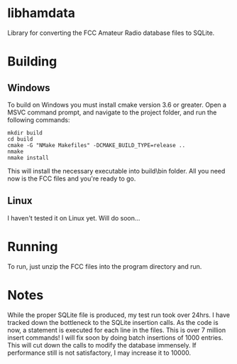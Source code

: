 # libhamdata
Library for converting the FCC Amateur Radio database files to SQLite.

# Building

## Windows
To build on Windows you must install cmake version 3.6 or greater. Open a MSVC command prompt, and
navigate to the project folder, and run the following commands:
```
mkdir build
cd build
cmake -G "NMake Makefiles" -DCMAKE_BUILD_TYPE=release ..
nmake
nmake install
```
This will install the necessary executable into build\bin folder. All you need now is the FCC files
and you're ready to go.

## Linux
I haven't tested it on Linux yet. Will do soon...

# Running
To run, just unzip the FCC files into the program directory and run.

# Notes
While the proper SQLite file is produced, my test run took over 24hrs. I have tracked down the
bottleneck to the SQLite insertion calls. As the code is now, a statement is executed for each line
in the files. This is over 7 million insert commands! I will fix soon by doing batch insertions of
1000 entries. This will cut down the calls to modify the database immensely. If performance still
is not satisfactory, I may increase it to 10000.
